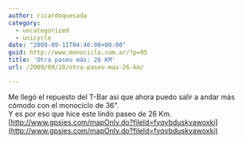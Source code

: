 ```yaml
---
author: ricardoquesada
category:
  - uncategorized
  - unicycle
date: "2009-09-11T04:46:00+00:00"
guid: http://www.monociclo.com.ar/?p=95
title: 'Otra paseo más: 26 KM'
url: /2009/09/10/otra-paseo-mas-26-km/

---
```

Me llegó el repuesto del T-Bar asi que ahora puedo salir a andar más cómodo con el monociclo de 36".  
Y es por eso que hice este lindo paseo de 26 Km.  
[http://www.gpsies.com/mapOnly.do?fileId=fyqvbduskvawoxki](http://www.gpsies.com/mapOnly.do?fileId=fyqvbduskvawoxki)
